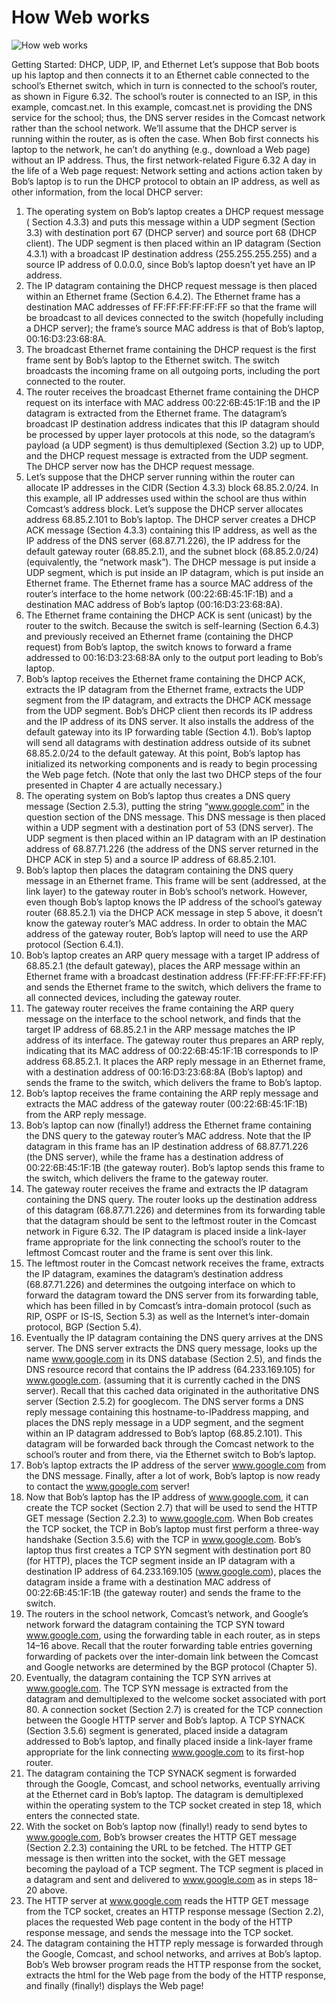 # How Web works

![How web works](../../skiddu-ai/public/docs/how-web-works/how-web-works.jpg)

Getting Started: DHCP, UDP, IP, and Ethernet
Let’s suppose that Bob boots up his laptop and then connects it to an Ethernet cable connected to the
school’s Ethernet switch, which in turn is connected to the school’s router, as shown in Figure 6.32. The
school’s router is connected to an ISP, in this example, comcast.net. In this example, comcast.net is
providing the DNS service for the school; thus, the DNS server resides in the Comcast network rather
than the school network. We’ll assume that the DHCP server is running within the router, as is often the
case.
When Bob first connects his laptop to the network, he can’t do anything (e.g., download a Web page)
without an IP address. Thus, the first network-related
Figure 6.32 A day in the life of a Web page request: Network setting and actions
action taken by Bob’s laptop is to run the DHCP protocol to obtain an IP address, as well as other
information, from the local DHCP server:

1. The operating system on Bob’s laptop creates a DHCP request message (
   Section 4.3.3) and
   puts this message within a UDP segment (Section 3.3) with destination port 67 (DHCP server)
   and source port 68 (DHCP client). The UDP segment is then placed within an IP datagram
   (Section 4.3.1) with a broadcast IP destination address (255.255.255.255) and a source IP
   address of 0.0.0.0, since Bob’s laptop doesn’t yet have an IP address.
2. The IP datagram containing the DHCP request message is then placed within an Ethernet
   frame (Section 6.4.2). The Ethernet frame has a destination MAC addresses of
   FF:FF:FF:FF:FF:FF so that the frame will be broadcast to all devices connected to the switch
   (hopefully including a DHCP server); the frame’s source MAC address is that of Bob’s laptop,
   00:16:D3:23:68:8A.
3. The broadcast Ethernet frame containing the DHCP request is the first frame sent by Bob’s
   laptop to the Ethernet switch. The switch broadcasts the incoming frame on all outgoing ports,
   including the port connected to the router.
4. The router receives the broadcast Ethernet frame containing the DHCP request on its interface
   with MAC address 00:22:6B:45:1F:1B and the IP datagram is extracted from the Ethernet frame.
   The datagram’s broadcast IP destination address indicates that this IP datagram should be
   processed by upper layer protocols at this node, so the datagram’s payload (a UDP segment) is
   thus demultiplexed (Section 3.2) up to UDP, and the DHCP request message is extracted from
   the UDP segment. The DHCP server now has the DHCP request message.
5. Let’s suppose that the DHCP server running within the router can allocate IP addresses in the
   CIDR (Section 4.3.3) block 68.85.2.0/24. In this example, all IP addresses used within the
   school are thus within Comcast’s address block. Let’s suppose the DHCP server allocates
   address 68.85.2.101 to Bob’s laptop. The DHCP server creates a DHCP ACK message
   (Section 4.3.3) containing this IP address, as well as the IP address of the DNS server
   (68.87.71.226), the IP address for the default gateway router (68.85.2.1), and the subnet block
   (68.85.2.0/24) (equivalently, the “network mask”). The DHCP message is put inside a UDP
   segment, which is put inside an IP datagram, which is put inside an Ethernet frame. The
   Ethernet frame has a source MAC address of the router’s interface to the home network
   (00:22:6B:45:1F:1B) and a destination MAC address of Bob’s laptop (00:16:D3:23:68:8A).
6. The Ethernet frame containing the DHCP ACK is sent (unicast) by the router to the switch.
   Because the switch is self-learning (Section 6.4.3) and previously received an Ethernet frame
   (containing the DHCP request) from Bob’s laptop, the switch knows to forward a frame
   addressed to 00:16:D3:23:68:8A only to the output port leading to Bob’s laptop.
7. Bob’s laptop receives the Ethernet frame containing the DHCP ACK, extracts the IP datagram
   from the Ethernet frame, extracts the UDP segment from the IP datagram, and extracts the
   DHCP ACK message from the UDP segment. Bob’s DHCP client then records its IP address
   and the IP address of its DNS server. It also installs the address of the default gateway into its IP
   forwarding table (Section 4.1). Bob’s laptop will send all datagrams with destination address
   outside of its subnet 68.85.2.0/24 to the default gateway. At this point, Bob’s laptop has
   initialized its networking components and is ready to begin processing the Web page fetch.
   (Note that only the last two DHCP steps of the four presented in Chapter 4 are actually
   necessary.)
8. The operating system on Bob’s laptop thus creates a DNS query message (Section 2.5.3),
   putting the string “www.google.com” in the question section of the DNS message. This DNS
   message is then placed within a UDP segment with a destination port of 53 (DNS server). The
   UDP segment is then placed within an IP datagram with an IP destination address of
   68.87.71.226 (the address of the DNS server returned in the DHCP ACK in step 5) and a source
   IP address of 68.85.2.101.
9. Bob’s laptop then places the datagram containing the DNS query message in an Ethernet frame.
   This frame will be sent (addressed, at the link layer) to the gateway router in Bob’s school’s
   network. However, even though Bob’s laptop knows the IP address of the school’s gateway
   router (68.85.2.1) via the DHCP ACK message in step 5 above, it doesn’t know the gateway
   router’s MAC address. In order to obtain the MAC address of the gateway router, Bob’s laptop
   will need to use the ARP protocol (Section 6.4.1).
10. Bob’s laptop creates an ARP query message with a target IP address of 68.85.2.1 (the default
    gateway), places the ARP message within an Ethernet frame with a broadcast destination
    address (FF:FF:FF:FF:FF:FF) and sends the Ethernet frame to the switch, which delivers the
    frame to all connected devices, including the gateway router.
11. The gateway router receives the frame containing the ARP query message on the interface to
    the school network, and finds that the target IP address of 68.85.2.1 in the ARP message
    matches the IP address of its interface. The gateway router thus prepares an ARP reply,
    indicating that its MAC address of 00:22:6B:45:1F:1B corresponds to IP address 68.85.2.1. It
    places the ARP reply message in an Ethernet frame, with a destination address of
    00:16:D3:23:68:8A (Bob’s laptop) and sends the frame to the switch, which delivers the frame to
    Bob’s laptop.
12. Bob’s laptop receives the frame containing the ARP reply message and extracts the MAC
    address of the gateway router (00:22:6B:45:1F:1B) from the ARP reply message.
13. Bob’s laptop can now (finally!) address the Ethernet frame containing the DNS query to the
    gateway router’s MAC address. Note that the IP datagram in this frame has an IP destination
    address of 68.87.71.226 (the DNS server), while the frame has a destination address of
    00:22:6B:45:1F:1B (the gateway router). Bob’s laptop sends this frame to the switch, which
    delivers the frame to the gateway router.
14. The gateway router receives the frame and extracts the IP datagram containing the DNS query.
    The router looks up the destination address of this datagram (68.87.71.226) and determines
    from its forwarding table that the datagram should be sent to the leftmost router in the Comcast
    network in Figure 6.32. The IP datagram is placed inside a link-layer frame appropriate for the
    link connecting the school’s router to the leftmost Comcast router and the frame is sent over this
    link.
15. The leftmost router in the Comcast network receives the frame, extracts the IP datagram,
    examines the datagram’s destination address (68.87.71.226) and determines the outgoing
    interface on which to forward the datagram toward the DNS server from its forwarding table,
    which has been filled in by Comcast’s
    intra-domain protocol (such as RIP, OSPF or IS-IS,
    Section 5.3) as well as the Internet’s inter-domain protocol, BGP (Section 5.4).
16. Eventually the IP datagram containing the DNS query arrives at the DNS server. The DNS
    server extracts the DNS query message, looks up the name www.google.com in its DNS
    database (Section 2.5), and finds the DNS resource record that contains the IP address
    (64.233.169.105) for www.google.com. (assuming that it is currently cached in the DNS
    server). Recall that this cached data originated in the authoritative DNS server (Section 2.5.2)
    for googlecom. The DNS server forms a DNS reply message containing this hostname-to-IPaddress
    mapping, and places the DNS reply message in a UDP segment, and the segment
    within an IP datagram addressed to Bob’s laptop (68.85.2.101). This datagram will be forwarded
    back through the Comcast network to the school’s router and from there, via the Ethernet switch
    to Bob’s laptop.
17. Bob’s laptop extracts the IP address of the server www.google.com from the DNS message.
    Finally, after a lot of work, Bob’s laptop is now ready to contact the www.google.com server!
18. Now that Bob’s laptop has the IP address of www.google.com, it can create the TCP socket
    (Section 2.7) that will be used to send the HTTP GET message (Section 2.2.3) to
    www.google.com. When Bob creates the TCP socket, the TCP in Bob’s laptop must first
    perform a three-way handshake (Section 3.5.6) with the TCP in www.google.com. Bob’s
    laptop thus first creates a TCP SYN segment with destination port 80 (for HTTP), places the
    TCP segment inside an IP datagram with a destination IP address of 64.233.169.105
    (www.google.com), places the datagram inside a frame with a destination MAC address of
    00:22:6B:45:1F:1B (the gateway router) and sends the frame to the switch.
19. The routers in the school network, Comcast’s network, and Google’s network forward the
    datagram containing the TCP SYN toward www.google.com, using the forwarding table in each
    router, as in steps 14–16 above. Recall that the router forwarding table entries governing
    forwarding of packets over the inter-domain link between the Comcast and Google networks are
    determined by the BGP protocol (Chapter 5).
20. Eventually, the datagram containing the TCP SYN arrives at www.google.com. The TCP SYN
    message is extracted from the datagram and demultiplexed to the welcome socket associated
    with port 80. A connection socket (Section 2.7) is created for the TCP connection between the
    Google HTTP server and Bob’s laptop. A TCP SYNACK (Section 3.5.6) segment is generated,
    placed inside a datagram addressed to Bob’s laptop, and finally placed inside a link-layer frame
    appropriate for the link connecting www.google.com to its first-hop router.
21. The datagram containing the TCP SYNACK segment is forwarded through the Google,
    Comcast, and school networks, eventually arriving at the Ethernet card in Bob’s laptop. The
    datagram is demultiplexed within the operating system to the TCP socket created in step 18,
    which enters the connected state.
22. With the socket on Bob’s laptop now (finally!) ready to send bytes to www.google.com, Bob’s
    browser creates the HTTP GET message (Section 2.2.3) containing the URL to be fetched. The
    HTTP GET message is then written into the socket, with the GET message becoming the
    payload of a TCP segment. The TCP segment is placed in a datagram and sent and delivered to
    www.google.com as in steps 18–20 above.
23. The HTTP server at www.google.com reads the HTTP GET message from the TCP socket,
    creates an HTTP response message (Section 2.2), places the requested Web page content in
    the body of the HTTP response message, and sends the message into the TCP socket.
24. The datagram containing the HTTP reply message is forwarded through the Google, Comcast,
    and school networks, and arrives at Bob’s laptop. Bob’s Web browser program reads the HTTP
    response from the socket, extracts the html for the Web page from the body of the HTTP
    response, and finally (finally!) displays the Web page!
